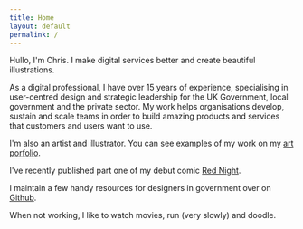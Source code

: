 ```yaml
---
title: Home
layout: default
permalink: /
---
```


<p class="lede"><span class="highlight">Hullo, I'm Chris. I make digital services better and create beautiful illustrations.</span> </p>

As a digital professional, I have over 15 years of experience, specialising in user-centred design and strategic leadership for the UK Government, local government and the private sector. My work helps organisations develop, sustain and scale teams in order to build amazing products and services that customers and users want to use.  

I'm also an artist and illustrator. You can see examples of my work on my <a href="/art/">art porfolio</a>. 

I've recently published part one of my debut comic <a href="https://bigstompyrobot.com/">Red Night</a>.

I maintain a few handy resources for designers in government over on <a href="https://github.com/ctdesign">Github</a>.

When not working, I like to watch movies, run (very slowly) and doodle. 
